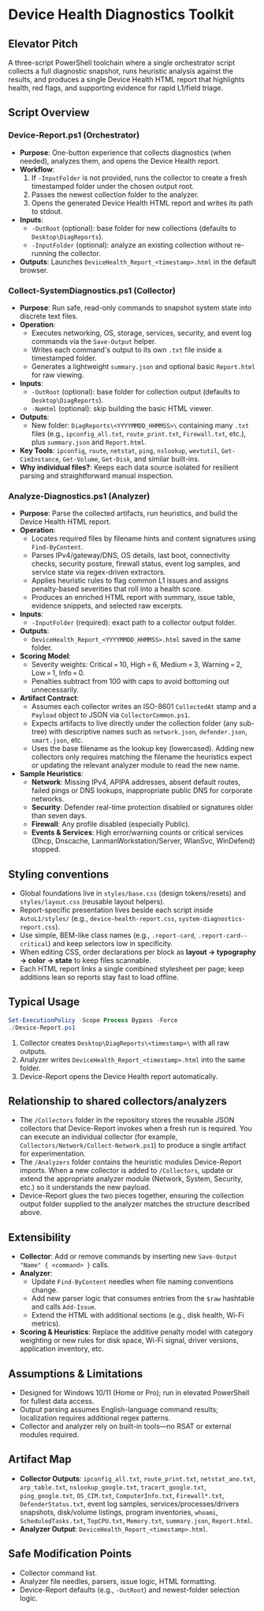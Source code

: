 # Device Health Diagnostics Toolkit

## Elevator Pitch
A three-script PowerShell toolchain where a single orchestrator script collects a full diagnostic snapshot, runs heuristic analysis against the results, and produces a single Device Health HTML report that highlights health, red flags, and supporting evidence for rapid L1/field triage.

## Script Overview

### Device-Report.ps1 (Orchestrator)
- **Purpose**: One-button experience that collects diagnostics (when needed), analyzes them, and opens the Device Health report.
- **Workflow**:
  1. If `-InputFolder` is not provided, runs the collector to create a fresh timestamped folder under the chosen output root.
  2. Passes the newest collection folder to the analyzer.
  3. Opens the generated Device Health HTML report and writes its path to stdout.
- **Inputs**:
  - `-OutRoot` (optional): base folder for new collections (defaults to `Desktop\DiagReports`).
  - `-InputFolder` (optional): analyze an existing collection without re-running the collector.
- **Outputs**: Launches `DeviceHealth_Report_<timestamp>.html` in the default browser.

### Collect-SystemDiagnostics.ps1 (Collector)
- **Purpose**: Run safe, read-only commands to snapshot system state into discrete text files.
- **Operation**:
  - Executes networking, OS, storage, services, security, and event log commands via the `Save-Output` helper.
  - Writes each command's output to its own `.txt` file inside a timestamped folder.
  - Generates a lightweight `summary.json` and optional basic `Report.html` for raw viewing.
- **Inputs**:
  - `-OutRoot` (optional): base folder for collection output (defaults to `Desktop\DiagReports`).
  - `-NoHtml` (optional): skip building the basic HTML viewer.
- **Outputs**:
  - New folder: `DiagReports\<YYYYMMDD_HHMMSS>\` containing many `.txt` files (e.g., `ipconfig_all.txt`, `route_print.txt`, `Firewall.txt`, etc.), plus `summary.json` and `Report.html`.
- **Key Tools**: `ipconfig`, `route`, `netstat`, `ping`, `nslookup`, `wevtutil`, `Get-CimInstance`, `Get-Volume`, `Get-Disk`, and similar built-ins.
- **Why individual files?**: Keeps each data source isolated for resilient parsing and straightforward manual inspection.

### Analyze-Diagnostics.ps1 (Analyzer)
- **Purpose**: Parse the collected artifacts, run heuristics, and build the Device Health HTML report.
- **Operation**:
  - Locates required files by filename hints and content signatures using `Find-ByContent`.
  - Parses IPv4/gateway/DNS, OS details, last boot, connectivity checks, security posture, firewall status, event log samples, and service state via regex-driven extractors.
  - Applies heuristic rules to flag common L1 issues and assigns penalty-based severities that roll into a health score.
  - Produces an enriched HTML report with summary, issue table, evidence snippets, and selected raw excerpts.
- **Inputs**:
  - `-InputFolder` (required): exact path to a collector output folder.
- **Outputs**:
  - `DeviceHealth_Report_<YYYYMMDD_HHMMSS>.html` saved in the same folder.
- **Scoring Model**:
  - Severity weights: Critical = 10, High = 6, Medium = 3, Warning = 2, Low = 1, Info = 0.
  - Penalties subtract from 100 with caps to avoid bottoming out unnecessarily.
- **Artifact Contract**:
  - Assumes each collector writes an ISO-8601 `CollectedAt` stamp and a `Payload` object to JSON via `CollectorCommon.ps1`.
  - Expects artifacts to live directly under the collection folder (any sub-tree) with descriptive names such as `network.json`, `defender.json`, `smart.json`, etc.
  - Uses the base filename as the lookup key (lowercased). Adding new collectors only requires matching the filename the heuristics expect or updating the relevant analyzer module to read the new name.
- **Sample Heuristics**:
  - **Network**: Missing IPv4, APIPA addresses, absent default routes, failed pings or DNS lookups, inappropriate public DNS for corporate networks.
  - **Security**: Defender real-time protection disabled or signatures older than seven days.
  - **Firewall**: Any profile disabled (especially Public).
  - **Events & Services**: High error/warning counts or critical services (Dhcp, Dnscache, LanmanWorkstation/Server, WlanSvc, WinDefend) stopped.

## Styling conventions
- Global foundations live in `styles/base.css` (design tokens/resets) and `styles/layout.css` (reusable layout helpers).
- Report-specific presentation lives beside each script inside `AutoL1/styles/` (e.g., `device-health-report.css`, `system-diagnostics-report.css`).
- Use simple, BEM-like class names (e.g., `.report-card`, `.report-card--critical`) and keep selectors low in specificity.
- When editing CSS, order declarations per block as **layout → typography → color → state** to keep files scannable.
- Each HTML report links a single combined stylesheet per page; keep additions lean so reports stay fast to load offline.

## Typical Usage
```powershell
Set-ExecutionPolicy -Scope Process Bypass -Force
./Device-Report.ps1
```
1. Collector creates `Desktop\DiagReports\<timestamp>\` with all raw outputs.
2. Analyzer writes `DeviceHealth_Report_<timestamp>.html` into the same folder.
3. Device-Report opens the Device Health report automatically.

## Relationship to shared collectors/analyzers

- The `/Collectors` folder in the repository stores the reusable JSON collectors that Device-Report invokes when a fresh run is required. You can execute an individual collector (for example, `Collectors/Network/Collect-Network.ps1`) to produce a single artifact for experimentation.
- The `/Analyzers` folder contains the heuristic modules Device-Report imports. When a new collector is added to `/Collectors`, update or extend the appropriate analyzer module (Network, System, Security, etc.) so it understands the new payload.
- Device-Report glues the two pieces together, ensuring the collection output folder supplied to the analyzer matches the structure described above.

## Extensibility
- **Collector**: Add or remove commands by inserting new `Save-Output "Name" { <command> }` calls.
- **Analyzer**:
  - Update `Find-ByContent` needles when file naming conventions change.
  - Add new parser logic that consumes entries from the `$raw` hashtable and calls `Add-Issue`.
  - Extend the HTML with additional sections (e.g., disk health, Wi-Fi metrics).
- **Scoring & Heuristics**: Replace the additive penalty model with category weighting or new rules for disk space, Wi-Fi signal, driver versions, application inventory, etc.

## Assumptions & Limitations
- Designed for Windows 10/11 (Home or Pro); run in elevated PowerShell for fullest data access.
- Output parsing assumes English-language command results; localization requires additional regex patterns.
- Collector and analyzer rely on built-in tools—no RSAT or external modules required.

## Artifact Map
- **Collector Outputs**: `ipconfig_all.txt`, `route_print.txt`, `netstat_ano.txt`, `arp_table.txt`, `nslookup_google.txt`, `tracert_google.txt`, `ping_google.txt`, `OS_CIM.txt`, `ComputerInfo.txt`, `Firewall*.txt`, `DefenderStatus.txt`, event log samples, services/processes/drivers snapshots, disk/volume listings, program inventories, `whoami`, `ScheduledTasks.txt`, `TopCPU.txt`, `Memory.txt`, `summary.json`, `Report.html`.
- **Analyzer Output**: `DeviceHealth_Report_<timestamp>.html`.

## Safe Modification Points
- Collector command list.
- Analyzer file needles, parsers, issue logic, HTML formatting.
- Device-Report defaults (e.g., `-OutRoot`) and newest-folder selection logic.
